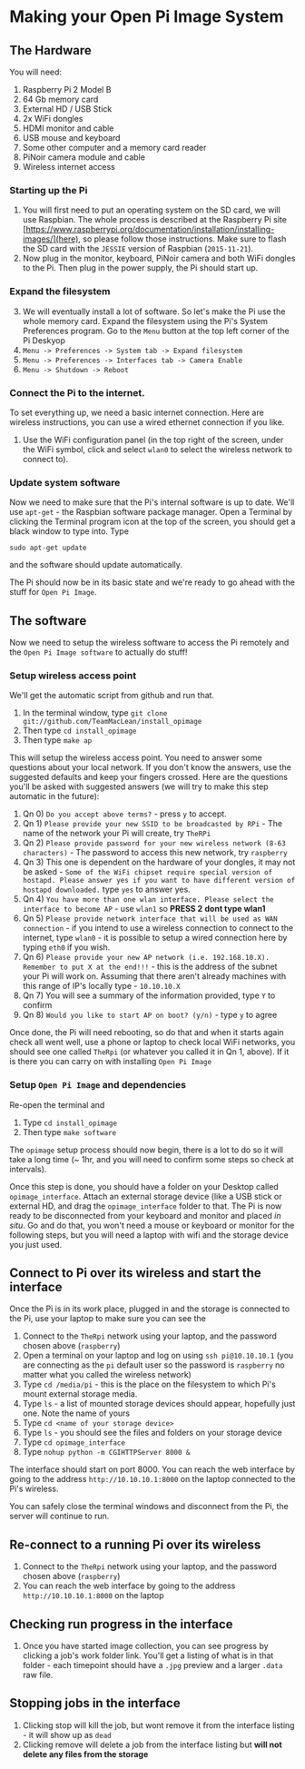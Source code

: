 # Making your Open Pi Image System

## The Hardware

You will need:

1.  Raspberry Pi 2 Model B
2.  64 Gb memory card
3.  External HD / USB Stick
4.  2x WiFi dongles
5.  HDMI monitor and cable
6.  USB mouse and keyboard
7.  Some other computer and a memory card reader
8.  PiNoir camera module and cable
9.  Wireless internet access

### Starting up the Pi

1.  You will first need to put an operating system on the SD card, we will use Raspbian. The whole process is described at the Raspberry Pi site [https://www.raspberrypi.org/documentation/installation/installing-images/](here), so please follow those instructions. Make sure to flash the SD card with the `JESSIE` version of Raspbian (`2015-11-21`).
2.  Now plug in the monitor, keyboard, PiNoir camera and both WiFi dongles to the Pi. Then plug in the power supply, the Pi should start up.

### Expand the filesystem

3. We will eventually install a lot of software. So let's make the Pi use the whole memory card. Expand the filesystem using the Pi's System Preferences program.
Go to the `Menu` button at the top left corner of the Pi Deskyop
  1.  `Menu -> Preferences -> System tab -> Expand filesystem`
  2.  `Menu -> Preferences -> Interfaces tab -> Camera Enable`
  3.  `Menu -> Shutdown -> Reboot`

### Connect the Pi to the internet.

To set everything up, we need a basic internet connection. Here are wireless instructions, you can use a wired ethernet connection if you like.

1.  Use the WiFi configuration panel (in the top right of the screen, under the WiFi symbol, click and select `wlan0` to select the wireless network to connect to).

### Update system software

Now we need to make sure that the Pi's internal software is up to date. We'll use `apt-get` - the Raspbian software package manager. Open a Terminal by clicking the Terminal program icon at the top of the screen, you should get a black window to type into. Type  

  `sudo apt-get update`

and the software should update automatically.

The Pi should now be in its basic state and we're ready to go ahead with the stuff for `Open Pi Image`.

## The software

Now we need to setup the wireless software to access the Pi remotely and the `Open Pi Image software` to actually do stuff!


### Setup wireless access point
We'll get the automatic script from github and run that.

1.  In the terminal window, type `git clone git://github.com/TeamMacLean/install_opimage`
2.  Then type `cd install_opimage`
3.  Then type `make ap`

This will setup the wireless access point. You need to answer some questions about your local network. If you don't know the answers, use the suggested defaults and keep your fingers crossed. Here are the questions you'll be asked with suggested answers (we will try to make this step automatic in the future):

1.  Qn 0) `Do you accept above terms?` - press `y` to accept.
2.  Qn 1) `Please provide your new SSID to be broadcasted by RPi` - The name of the network your Pi will create, try `TheRPi`
3.  Qn 2) `Please provide password for your new wireless network (8-63 characters)` -  The password to access this new network, try `raspberry`
4.  Qn 3) This one is dependent on the hardware of your dongles, it may not be asked - `Some of the WiFi chipset require special version of hostapd. Please answer yes if you want to have different version of hostapd downloaded.` type `yes` to answer yes.
5.  Qn 4) `You have more than one wlan interface. Please select the interface to become AP` - use `wlan1` so __PRESS 2__ **dont type wlan1**
6.  Qn 5) `Please provide network interface that will be used as WAN connection` - if you intend to use a wireless connection to connect to the internet, type `wlan0` - it is possible to setup a wired connection here by typing `eth0` if you wish.
7.  Qn 6) `Please provide your new AP network (i.e. 192.168.10.X). Remember to put X at the end!!!` - this is the address of the subnet your Pi will work on. Assuming that there aren't already machines with this range of IP's locally type - `10.10.10.X`
8.  Qn 7) You will see a summary of the information provided, type `Y` to confirm
9.  Qn 8) `Would you like to start AP on boot? (y/n)` - type `y` to agree


Once done, the Pi will need rebooting, so do that and when it starts again check all went well,  use a phone or laptop to check local WiFi networks, you should see one called `TheRpi` (or whatever you called it in Qn 1, above). If it is there you can carry on with installing `Open Pi Image`

### Setup `Open Pi Image` and dependencies
Re-open the terminal and

1.  Type `cd install_opimage`
2.  Then type `make software`

The  `opimage` setup process should now begin, there is a lot to do so it will take a long time (~ 1hr, and you will need to confirm some steps so check at intervals).

Once this step is done, you should have a folder on your Desktop called `opimage_interface`. Attach an external storage device (like a USB stick or external HD, and drag the `opimage_interface` folder to that. The Pi is now ready to be disconnected from your keyboard and monitor and placed _in situ_. Go and do that, you won't need a mouse or keyboard or monitor for the following steps, but you will need a laptop with wifi and the storage device you just used.

## Connect to Pi over its wireless and start the interface
Once the Pi is in its work place, plugged in and the storage is connected to the Pi, use your laptop to make sure you can see the 

1.  Connect to the `TheRpi` network using your laptop, and the password chosen above (`raspberry`)
2.  Open a terminal on your laptop and log on using `ssh pi@10.10.10.1` (you are connecting as the `pi` default user so the password is `raspberry` no matter what you called the wireless network)
3.  Type `cd /media/pi` - this is the place on the filesystem to which Pi's mount external storage media.
4.  Type `ls` - a list of mounted storage devices should appear, hopefully just one. Note the name of yours
5.  Type `cd <name of your storage device>` 
6.  Type `ls` - you should see the files and folders on your storage device
7.  Type `cd opimage_interface`
8.  Type `nohup python -m CGIHTTPServer 8000 &`
 
The interface should start on port 8000. You can reach the web interface by going to the address `http://10.10.10.1:8000` on the laptop connected to the Pi's wireless.

You can safely close the terminal windows and disconnect from the Pi, the server will continue to run. 

## Re-connect to a running Pi over its wireless

1.  Connect to the `TheRpi` network using your laptop, and the password chosen above (`raspberry`)
2.  You can reach the web interface by going to the address `http://10.10.10.1:8000` on the laptop

## Checking run progress in the interface

1. Once you have started image collection, you can see progress by clicking a job's work folder link. You'll get a listing of what is in that folder - each timepoint should have a `.jpg` preview and a larger `.data` raw file.

## Stopping jobs in the interface

1.  Clicking stop will kill the job, but wont remove it from the interface listing - it will show up as `dead`
2.  Clicking remove will delete a job from the interface listing but **will not delete any files from the storage**
